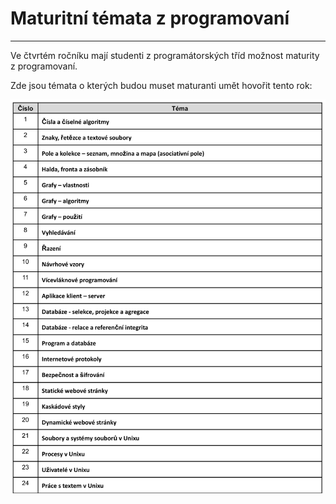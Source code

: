 # Maturitní témata z programovaní
---
Ve čtvrtém ročníku mají studenti z programátorských tříd možnost maturity z programovaní.

Zde jsou témata o kterých budou muset maturanti umět hovořit tento rok:

![maturitni_temata](imgs/maturitni_otazky.png)
